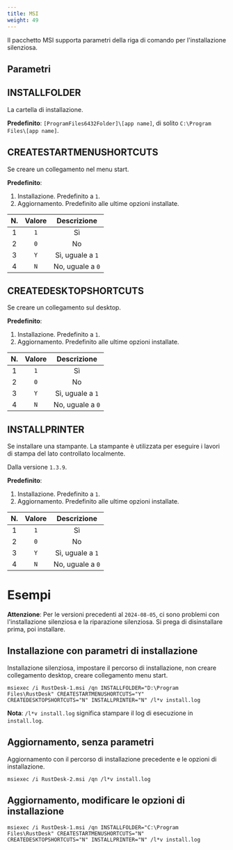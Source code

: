 ```yaml
---
title: MSI
weight: 49
---
```


Il pacchetto MSI supporta parametri della riga di comando per l'installazione silenziosa.

## Parametri

## INSTALLFOLDER

La cartella di installazione.

**Predefinito**: `[ProgramFiles6432Folder]\[app name]`, di solito `C:\Program Files\[app name]`.


## CREATESTARTMENUSHORTCUTS

Se creare un collegamento nel menu start.

**Predefinito**:
1. Installazione. Predefinito a `1`.
2. Aggiornamento. Predefinito alle ultime opzioni installate.

| N. | Valore | Descrizione |
| :---: | :---: | :---: |
| 1 | `1` | Sì |
| 2 | `0` | No |
| 3 | `Y` | Sì, uguale a `1` |
| 4 | `N` | No, uguale a `0` |

## CREATEDESKTOPSHORTCUTS

Se creare un collegamento sul desktop.

**Predefinito**:
1. Installazione. Predefinito a `1`.
2. Aggiornamento. Predefinito alle ultime opzioni installate.

| N. | Valore | Descrizione |
| :---: | :---: | :---: |
| 1 | `1` | Sì |
| 2 | `0` | No |
| 3 | `Y` | Sì, uguale a `1` |
| 4 | `N` | No, uguale a `0` |

## INSTALLPRINTER

Se installare una stampante. La stampante è utilizzata per eseguire i lavori di stampa del lato controllato localmente.

Dalla versione `1.3.9`.

**Predefinito**:
1. Installazione. Predefinito a `1`.
2. Aggiornamento. Predefinito alle ultime opzioni installate.

| N. | Valore | Descrizione |
| :---: | :---: | :---: |
| 1 | `1` | Sì |
| 2 | `0` | No |
| 3 | `Y` | Sì, uguale a `1` |
| 4 | `N` | No, uguale a `0` |

# Esempi

**Attenzione**: Per le versioni precedenti al `2024-08-05`, ci sono problemi con l'installazione silenziosa e la riparazione silenziosa. Si prega di disinstallare prima, poi installare.

## Installazione con parametri di installazione

Installazione silenziosa, impostare il percorso di installazione, non creare collegamento desktop, creare collegamento menu start.

```
msiexec /i RustDesk-1.msi /qn INSTALLFOLDER="D:\Program Files\RustDesk" CREATESTARTMENUSHORTCUTS="Y" CREATEDESKTOPSHORTCUTS="N" INSTALLPRINTER="N" /l*v install.log
```

**Nota**: `/l*v install.log` significa stampare il log di esecuzione in `install.log`.

## Aggiornamento, senza parametri

Aggiornamento con il percorso di installazione precedente e le opzioni di installazione.

```
msiexec /i RustDesk-2.msi /qn /l*v install.log
```

## Aggiornamento, modificare le opzioni di installazione

```
msiexec /i RustDesk-1.msi /qn INSTALLFOLDER="C:\Program Files\RustDesk" CREATESTARTMENUSHORTCUTS="N" CREATEDESKTOPSHORTCUTS="N" INSTALLPRINTER="N" /l*v install.log
```